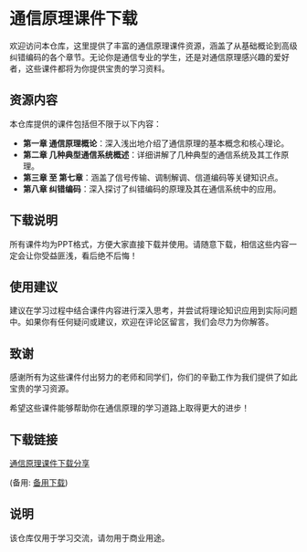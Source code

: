 # 通信原理课件下载

欢迎访问本仓库，这里提供了丰富的通信原理课件资源，涵盖了从基础概论到高级纠错编码的各个章节。无论你是通信专业的学生，还是对通信原理感兴趣的爱好者，这些课件都将为你提供宝贵的学习资料。

## 资源内容

本仓库提供的课件包括但不限于以下内容：

- **第一章 通信原理概论**：深入浅出地介绍了通信原理的基本概念和核心理论。
- **第二章 几种典型通信系统概述**：详细讲解了几种典型的通信系统及其工作原理。
- **第三章 至 第七章**：涵盖了信号传输、调制解调、信道编码等关键知识点。
- **第八章 纠错编码**：深入探讨了纠错编码的原理及其在通信系统中的应用。

## 下载说明

所有课件均为PPT格式，方便大家直接下载并使用。请随意下载，相信这些内容一定会让你受益匪浅，看后绝不后悔！

## 使用建议

建议在学习过程中结合课件内容进行深入思考，并尝试将理论知识应用到实际问题中。如果你有任何疑问或建议，欢迎在评论区留言，我们会尽力为你解答。

## 致谢

感谢所有为这些课件付出努力的老师和同学们，你们的辛勤工作为我们提供了如此宝贵的学习资源。

希望这些课件能够帮助你在通信原理的学习道路上取得更大的进步！

## 下载链接
[通信原理课件下载分享](https://pan.quark.cn/s/5f22ecf2c3b4) 

(备用: [备用下载](https://pan.baidu.com/s/1466WBFFCz_ZqOwwKysMUYw?pwd=1234))

## 说明

该仓库仅用于学习交流，请勿用于商业用途。
